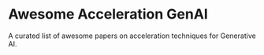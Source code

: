 # Awesome Acceleration GenAI  
A curated list of awesome papers on acceleration techniques for Generative AI.
